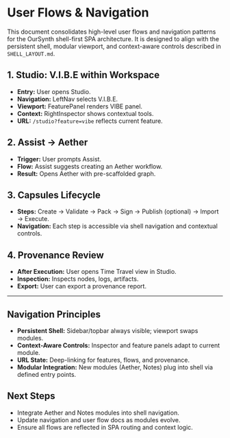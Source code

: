 # User Flows & Navigation

This document consolidates high-level user flows and navigation patterns for the OurSynth shell-first SPA architecture. It is designed to align with the persistent shell, modular viewport, and context-aware controls described in `SHELL_LAYOUT.md`.

## 1. Studio: V.I.B.E within Workspace
- **Entry:** User opens Studio.
- **Navigation:** LeftNav selects V.I.B.E.
- **Viewport:** FeaturePanel renders VIBE panel.
- **Context:** RightInspector shows contextual tools.
- **URL:** `/studio?feature=vibe` reflects current feature.

## 2. Assist → Aether
- **Trigger:** User prompts Assist.
- **Flow:** Assist suggests creating an Aether workflow.
- **Result:** Opens Aether with pre-scaffolded graph.

## 3. Capsules Lifecycle
- **Steps:** Create → Validate → Pack → Sign → Publish (optional) → Import → Execute.
- **Navigation:** Each step is accessible via shell navigation and contextual controls.

## 4. Provenance Review
- **After Execution:** User opens Time Travel view in Studio.
- **Inspection:** Inspects nodes, logs, artifacts.
- **Export:** User can export a provenance report.

---

## Navigation Principles
- **Persistent Shell:** Sidebar/topbar always visible; viewport swaps modules.
- **Context-Aware Controls:** Inspector and feature panels adapt to current module.
- **URL State:** Deep-linking for features, flows, and provenance.
- **Modular Integration:** New modules (Aether, Notes) plug into shell via defined entry points.

## Next Steps
- Integrate Aether and Notes modules into shell navigation.
- Update navigation and user flow docs as modules evolve.
- Ensure all flows are reflected in SPA routing and context logic.
